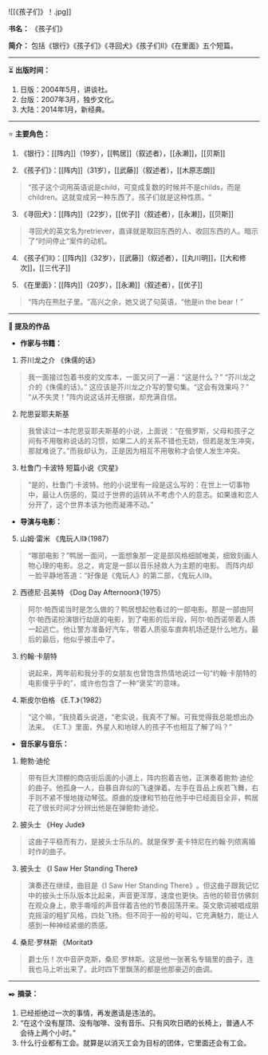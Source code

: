 
![[《孩子们》！.jpg]]

**书名：** 《孩子们》

**简介：** 包括《银行》《孩子们》《寻回犬》《孩子们Ⅱ》《在里面》五个短篇。

---

⏳ **出版时间：** 

1. 日版：2004年5月，讲谈社。
2. 台版：2007年3月，独步文化。
3. 大陆：2014年1月，新经典。

---

⭐ **主要角色：**

1. 《银行》：[[阵内]]（19岁），[[鸭居]]（叙述者），[[永濑]]，[[贝斯]]

2. 《孩子们》：[[阵内]]（31岁），[[武藤]]（叙述者），[[木原志朗]]

> “孩子这个词用英语说是child，可变成复数的时候并不是childs，而是children。这就变成另一种东西了。孩子们就是这种性质。​”

3. 《寻回犬》：[[阵内]]（22岁），[[优子]]（叙述者），[[永濑]]，[[贝斯]]

> 寻回犬的英文名为retriever，直译就是取回东西的人、收回东西的人。暗示了“时间停止”案件的动机。

4. 《孩子们Ⅱ》：[[阵内]]（32岁），[[武藤]]（叙述者），[[丸川明]]，[[大和修次]]，[[三代子]]

5. 《在里面》：[[阵内]]（20岁），[[永濑]]（叙述者），[[优子]] 

> ​“阵内在熊肚子里。​”高兴之余，她又说了句英语，​“他是in the bear！”

---

**📜 提及的作品**

- **作家与书籍：** 

1. 芥川龙之介 《侏儒的话》

> 我一面接过包着书皮的文库本，一面又问了一遍：“这是什么？”
> “芥川龙之介的《侏儒的话》。”
> 这应该是芥川龙之介写的警句集。“这会有效果吗？”
> “从不失灵！”阵内说这话并无根据，却充满自信。

2. 陀思妥耶夫斯基

> 我曾读过一本陀思妥耶夫斯基的小说，上面说：“在俄罗斯，父母和孩子之间有不用敬称说话的习惯，如果二人的关系不错也无妨，但若是发生冲突，那就难说了。”而我却认为，正是因为相互不用敬称才会使人发生冲突。

3. 杜鲁门·卡波特 短篇小说《灾星》

> “是的，杜鲁门·卡波特。他的小说里有一段是这么写的：在世上一切事物中，最让人伤感的，莫过于世界的运转从不考虑个人的意志。如果谁和恋人分开了，这个世界本该为他而凝滞不动。”

- **导演与电影：** 

5. 山姆·雷米 《鬼玩人II》（1987）

> “哪部电影？”鸭居一面问，一面想象那一定是部风格细腻唯美，细致刻画人物心理的电影。总之，肯定是一部以音乐拯救人为主题的电影。
> 而阵内却一脸平静地答道：“好像是《鬼玩人》的第二部，《鬼玩人Ⅱ》。

2. 西德尼·吕美特 《Dog Day Afternoon》（1975）

> 阿尔·帕西诺当时是怎么做的？鸭居想起他看过的一部电影。那是一部由阿尔·帕西诺扮演银行劫匪的电影，到了电影的后半段，阿尔·帕西诺带着人质一起逃亡。他让警方准备好汽车，带着人质驱车直奔机场还是什么地方。最后的最后，他似乎被击中了。

3. 约翰·卡朋特

> 说起来，两年前和我分手的女朋友也曾饱含热情地说过一句“约翰·卡朋特的电影傻乎乎的”，或许也包含了一种“褒奖”的意味。

4. ​斯皮尔伯格 《E.T.》（1982）

> “这个嘛，​”我挠着头说道，​“老实说，我真不了解。可我觉得我总能想出办法来。​《E.T.》里面，外星人和地球人的孩子不也相互了解了吗？​”

- **音乐家与音乐：** 

1. 鲍勃·迪伦

> 带有巨大顶棚的商店街后面的小道上，阵内抱着吉他，正演奏着鲍勃·迪伦的曲子。他孤身一人，自暴自弃似的飞速弹着。左手在音品上疾若飞舞，右手则不紧不慢地拨动琴弦。原曲的旋律和节拍在他手中已经面目全非，鸭居花了很长时间才分辨出他是在弹鲍勃·迪伦。

2. 披头士 《Hey Jude》

> 这曲子平稳而有力，是披头士乐队的。就是保罗·麦卡特尼在约翰·列侬离婚时作的曲子。

3. 披头士 《I Saw Her Standing There》​

> 演奏还在继续，曲目是《I Saw Her Standing There》​。但这曲子跟我记忆中的披头士乐队版本比起来，声音更浑厚，速度也更快。吉他的顿音仿佛刻在观众身上，歌手嘶哑的声音伴着吉他的节奏回荡开来。英文歌词被唱成朋克摇滚的粗犷风格，四处飞扬。但不同于一般的号叫，它充满魅力，能让人感到一种神经紧绷的质感。

4. 桑尼·罗林斯 《Moritat》

> 爵士乐！次中音萨克斯，桑尼·罗林斯。这是他一张著名专辑里的曲子，连我也马上听出来了。此时四下里飘荡的都是他那豪迈的曲调。

---

✒️ **摘录：** 

1. 已经拒绝过一次的事情，再发邀请是违法的。
2. “在这个没有屋顶、没有咖啡、没有音乐、只有风吹日晒的长椅上，普通人不会待上两个小时。”
3. 什么行业都有工会。就算是以消灭工会为目标的团体，它里面还会有工会。